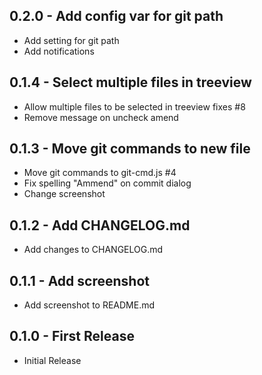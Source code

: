 ## 0.2.0 - Add config var for git path

-   Add setting for git path
-   Add notifications

## 0.1.4 - Select multiple files in treeview

-   Allow multiple files to be selected in treeview fixes #8
-   Remove message on uncheck amend

## 0.1.3 - Move git commands to new file

-   Move git commands to git-cmd.js #4
-   Fix spelling "Ammend" on commit dialog
-   Change screenshot

## 0.1.2 - Add CHANGELOG.md

-   Add changes to CHANGELOG.md

## 0.1.1 - Add screenshot

-   Add screenshot to README.md

## 0.1.0 - First Release

-   Initial Release
